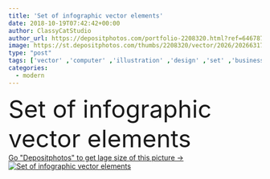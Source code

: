 ```yaml
---
title: 'Set of infographic vector elements'
date: 2018-10-19T07:42:42+00:00
author: ClassyCatStudio
author_url: https://depositphotos.com/portfolio-2208320.html?ref=64678756
image: https://st.depositphotos.com/thumbs/2208320/vector/2026/20266317/api_thumb_450.jpg?forcejpeg=true
type: "post"
tags: ['vector' ,'computer' ,'illustration' ,'design' ,'set' ,'business' ,'sign' ,'label' ,'people' ,'growth' ,'abstract' ,'board' ,'pie' ,'cloud' ,'connection' ,'retro' ,'banner' ,'arrow' ,'modern' ,'graphics' ,'symbol' ,'elements' ,'icon' ,'button' ,'www' ,'network' ,'data' ,'internet' ,'document' ,'information' ,'Presentation' ,'earth' ,'web' ,'template' ,'page' ,'globe' ,'economics' ,'collection' ,'navigation' ,'layout' ,'map' ,'report' ,'graph' ,'chart' ,'visualization' ,'statistic' ,'infomation' ,'infographic' ,'demographics' ,'infochart' ]
categories: 
  - modern
---
```

<div aling="center">
            <font size="60"> Set of infographic vector elements</font>   
</div>
<div>
    <a href='https://st.depositphotos.com/thumbs/2208320/vector/2026/20266317/api_thumb_450.jpg?forcejpeg=true?ref=64678756' target=_blank > Go "Depositphotos" to get lage size of this picture ->
        <img href='https://st.depositphotos.com/thumbs/2208320/vector/2026/20266317/api_thumb_450.jpg?forcejpeg=true?ref=64678756' src='https://st.depositphotos.com/2208320/2026/v/950/depositphotos_20266317-stock-illustration-set-infographic-vector-elements.jpg?forcejpeg=true' alt='Set of infographic vector elements' >
    </a>
</div>
